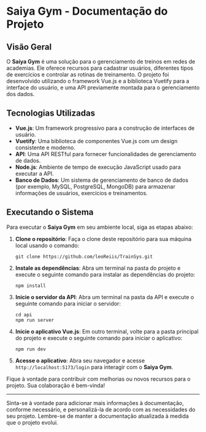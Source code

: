 # Saiya Gym - Documentação do Projeto

## Visão Geral

O **Saiya Gym** é uma solução para o gerenciamento de treinos em redes de academias. Ele oferece recursos para cadastrar usuários, diferentes tipos de exercícios e controlar as rotinas de treinamento. O projeto foi desenvolvido utilizando o framework Vue.js e a biblioteca Vuetify para a interface do usuário, e uma API previamente montada para o gerenciamento dos dados.

## Tecnologias Utilizadas

- **Vue.js**: Um framework progressivo para a construção de interfaces de usuário.
- **Vuetify**: Uma biblioteca de componentes Vue.js com um design consistente e moderno.
- **API**: Uma API RESTful para fornecer funcionalidades de gerenciamento de dados.
- **Node.js**: Ambiente de tempo de execução JavaScript usado para executar a API.
- **Banco de Dados**: Um sistema de gerenciamento de banco de dados (por exemplo, MySQL, PostgreSQL, MongoDB) para armazenar informações de usuários, exercícios e treinamentos.

## Executando o Sistema

Para executar o **Saiya Gym** em seu ambiente local, siga as etapas abaixo:

1. **Clone o repositório**: Faça o clone deste repositório para sua máquina local usando o comando:

    ```
    git clone https://github.com/leoReiis/TrainSys.git
    ```

2. **Instale as dependências**: Abra um terminal na pasta do projeto e execute o seguinte comando para instalar as dependências do projeto:

    ```
    npm install
    ```

3. **Inicie o servidor da API**: Abra um terminal na pasta da API e execute o seguinte comando para iniciar o servidor:

    ```
    cd api
    npm run server
    ```

4. **Inicie o aplicativo Vue.js**: Em outro terminal, volte para a pasta principal do projeto e execute o seguinte comando para iniciar o aplicativo:

    ```
    npm run dev
    ```

5. **Acesse o aplicativo**: Abra seu navegador e acesse `http://localhost:5173/login` para interagir com o **Saiya Gym**.

Fique à vontade para contribuir com melhorias ou novos recursos para o projeto. Sua colaboração é bem-vinda!

---
Sinta-se à vontade para adicionar mais informações à documentação, conforme necessário, e personalizá-la de acordo com as necessidades do seu projeto. Lembre-se de manter a documentação atualizada à medida que o projeto evolui.
<p align="center">
    <img align = "center" alt = "" src = "https://encrypted-tbn0.gstatic.com/images?q=tbn:ANd9GcR-CYka7eH5lHUeTjE2Lynch6wIS-OOUnR67g&usqp=CAU" />
</p>
